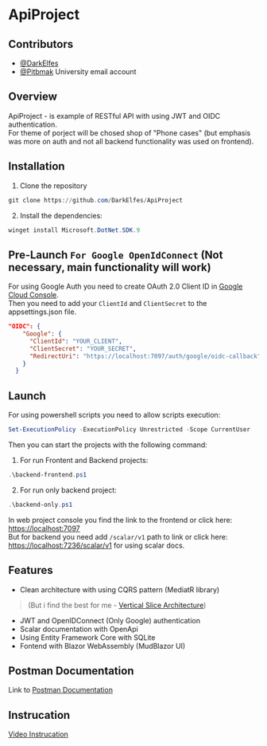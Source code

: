 # ApiProject

## Contributors
* [@DarkElfes](https://github.com/DarkElfes)
* [@Pitbmak](https://github.com/Pitbmak) University email account

## Overview
ApiProject - is example of RESTful API with using JWT and OIDC authentication.<br>
For theme of porject will be chosed shop of "Phone cases" (but emphasis was more on auth and not all backend functionality was used on frontend).


## Installation
1. Clone the repository
```powershell
git clone https://github.com/DarkElfes/ApiProject
```

2. Install the dependencies:

```powershell
winget install Microsoft.DotNet.SDK.9
```

## Pre-Launch `For Google OpenIdConnect` (Not necessary, main functionality will work)
For using Google Auth you need to create OAuth 2.0 Client ID in [Google Cloud Console](https://console.cloud.google.com/).<br>
Then you need to add your `ClientId` and `ClientSecret` to the appsettings.json file.

```json
"OIDC": {
    "Google": {
      "ClientId": "YOUR_CLIENT",
      "ClientSecret": "YOUR_SECRET",
      "RedirectUri": "https://localhost:7097/auth/google/oidc-callback"
    }
  }
```


## Launch

For using powershell scripts you need to allow scripts execution:

```powershell
Set-ExecutionPolicy -ExecutionPolicy Unrestricted -Scope CurrentUser
```

Then you can start the projects with the following command:

1. For run Frontent and Backend projects:
```powershell
.\backend-frontend.ps1
```

2. For run only backend project:
```powershell
.\backend-only.ps1
```
In web project console you find the link to the frontend or click here: [https://localhost:7097](https://localhost:7097)<br>
But for backend you need add `/scalar/v1` path to link or click here: [https://localhost:7236/scalar/v1](https://localhost:7236/scalar/v1) for using scalar docs.

## Features
- Clean architecture with using CQRS pattern (MediatR library)
>(But i find the best for me - [Vertical Slice Architecture](https://www.milanjovanovic.tech/blog/vertical-slice-architecture))
- JWT and OpenIDConnect (Only Google) authentication
- Scalar documentation with OpenApi
- Using Entity Framework Core with SQLite
- Fontend with Blazor WebAssembly (MudBlazor UI)

## Postman Documentation
Link to [Postman Documentation](https://documenter.getpostman.com/view/29519259/2sAYdiopYQ)

## Instrucation
[Video Instrucation](https://drive.google.com/file/d/1_qZg2wJAdhvggdHSsO8SEpuSWum2OQOl/view?usp=drive_link)
